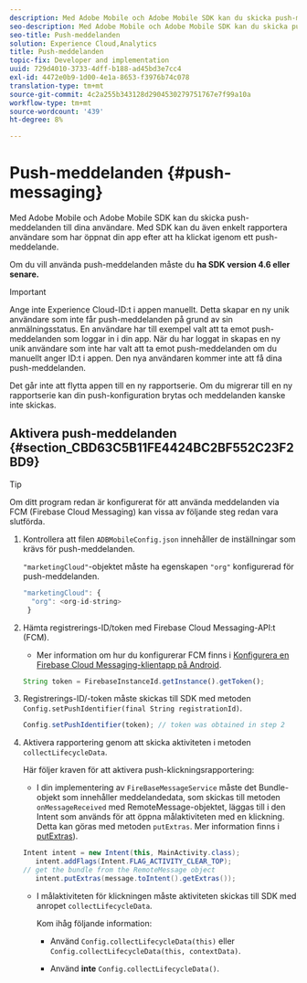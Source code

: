 ```yaml
---
description: Med Adobe Mobile och Adobe Mobile SDK kan du skicka push-meddelanden till dina användare. Med SDK kan du även enkelt rapportera användare som har öppnat din app efter att ha klickat igenom ett push-meddelande.
seo-description: Med Adobe Mobile och Adobe Mobile SDK kan du skicka push-meddelanden till dina användare. Med SDK kan du även enkelt rapportera användare som har öppnat din app efter att ha klickat igenom ett push-meddelande.
seo-title: Push-meddelanden
solution: Experience Cloud,Analytics
title: Push-meddelanden
topic-fix: Developer and implementation
uuid: 729d4010-3733-4dff-b188-ad45bd3e7cc4
exl-id: 4472e0b9-1d00-4e1a-8653-f3976b74c078
translation-type: tm+mt
source-git-commit: 4c2a255b343128d2904530279751767e7f99a10a
workflow-type: tm+mt
source-wordcount: '439'
ht-degree: 8%

---
```


# Push-meddelanden {#push-messaging}

Med Adobe Mobile och Adobe Mobile SDK kan du skicka push-meddelanden till dina användare. Med SDK kan du även enkelt rapportera användare som har öppnat din app efter att ha klickat igenom ett push-meddelande.

Om du vill använda push-meddelanden måste du **ha SDK version 4.6 eller senare.**

>[!IMPORTANT]
>
>Ange inte Experience Cloud-ID:t i appen manuellt. Detta skapar en ny unik användare som inte får push-meddelanden på grund av sin anmälningsstatus. En användare har till exempel valt att ta emot push-meddelanden som loggar in i din app. När du har loggat in skapas en ny unik användare som inte har valt att ta emot push-meddelanden om du manuellt anger ID:t i appen. Den nya användaren kommer inte att få dina push-meddelanden.
>
>Det går inte att flytta appen till en ny rapportserie. Om du migrerar till en ny rapportserie kan din push-konfiguration brytas och meddelanden kanske inte skickas.

## Aktivera push-meddelanden {#section_CBD63C5B11FE4424BC2BF552C23F2BD9}

>[!TIP]
>
>Om ditt program redan är konfigurerat för att använda meddelanden via FCM (Firebase Cloud Messaging) kan vissa av följande steg redan vara slutförda.

1. Kontrollera att filen `ADBMobileConfig.json` innehåller de inställningar som krävs för push-meddelanden.

   `"marketingCloud"`-objektet måste ha egenskapen `"org"` konfigurerad för push-meddelanden.

   ```js
   "marketingCloud": { 
     "org": <org-id-string> 
    }
   ```

1. Hämta registrerings-ID/token med Firebase Cloud Messaging-API:t (FCM).

   * Mer information om hur du konfigurerar FCM finns i [Konfigurera en Firebase Cloud Messaging-klientapp på Android](https://firebase.google.com/docs/cloud-messaging/android/client).

   ```js
   String token = FirebaseInstanceId.getInstance().getToken();
   ```

1. Registrerings-ID/-token måste skickas till SDK med metoden `Config.setPushIdentifier(final String registrationId)`.

   ```js
   Config.setPushIdentifier(token); // token was obtained in step 2
   ```

1. Aktivera rapportering genom att skicka aktiviteten i metoden `collectLifecycleData`.

   Här följer kraven för att aktivera push-klickningsrapportering:

   * I din implementering av `FireBaseMessageService` måste det Bundle-objekt som innehåller meddelandedata, som skickas till metoden `onMessageReceived` med RemoteMessage-objektet, läggas till i den Intent som används för att öppna målaktiviteten med en klickning. Detta kan göras med metoden `putExtras`. Mer information finns i [putExtras](https://developer.android.com/reference/android/content/Intent.html#putExtras(android.os.Bundle))).

   ```java
   Intent intent = new Intent(this, MainActivity.class);
      intent.addFlags(Intent.FLAG_ACTIVITY_CLEAR_TOP);
   // get the bundle from the RemoteMessage object
      intent.putExtras(message.toIntent().getExtras());
   ```

   * I målaktiviteten för klickningen måste aktiviteten skickas till SDK med anropet `collectLifecycleData`.

      Kom ihåg följande information:

      * Använd `Config.collectLifecycleData(this)` eller `Config.collectLifecycleData(this, contextData)`.

      * Använd **inte** `Config.collectLifecycleData()`.
